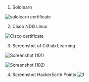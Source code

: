 1. Sololearn

![sololearn certificate](https://user-images.githubusercontent.com/98818228/152553081-1c0e8486-e720-47f7-a38a-84314400c25c.PNG)


2. Cisco NDG Linux

![Cisco certificate](https://user-images.githubusercontent.com/98818228/152553225-70433ed7-53c7-451e-b020-11eab7b048f1.PNG)


3. Screenshot of Github Learning

![Screenshot (101)](https://user-images.githubusercontent.com/98818228/152687576-aaae4ba1-2119-4eff-8f26-626bb5f5d56d.png)

![Screenshot (102)](https://user-images.githubusercontent.com/98818228/152687594-1f235443-48fe-468a-8b3a-0d88d32b53c4.png)


4. Screenshot HackerEarth Points
![1](https://user-images.githubusercontent.com/98818228/153232684-d4620bb1-fed0-4ca8-a9c3-1865e3c74f75.PNG)